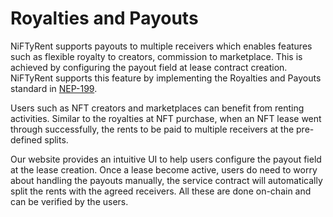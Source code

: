 # Royalties and Payouts

NiFTyRent supports payouts to multiple receivers which enables features such as flexible royalty to   creators, commission to marketplace. This is achieved by configuring the payout field at lease contract creation. NiFTyRent supports this feature by implementing the Royalties and Payouts standard in [NEP-199](https://nomicon.io/Standards/Tokens/NonFungibleToken/Payout).

Users such as NFT creators and marketplaces can benefit from renting activities. Similar to the royalties at NFT purchase, when an NFT lease went through successfully, the rents to be paid to multiple receivers at the pre-defined splits.&#x20;

Our website provides an intuitive UI to help users configure the payout field at the lease creation. Once a lease become active, users do need to worry about handling the payouts manually, the service contract will automatically split the rents with the agreed receivers. All these are done on-chain and can be verified by the users.
